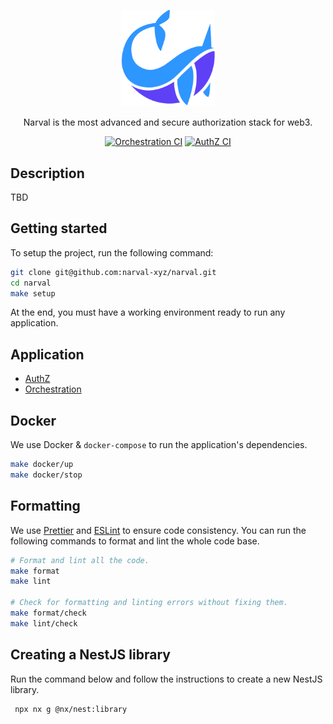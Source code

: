 <p align="center">
  <a href="https://www.narval.xyz/" target="blank"><img src="./resource/narval_logo.png" width="150" alt="Narval logo" /></a>
</p>
<p align="center">Narval is the most advanced and secure authorization stack for web3.</p>
<p align="center">
<a href="https://github.com/narval-xyz/narval/actions/workflows/orchestration_ci.yml" target="_blank"><img src="https://github.com/narval-xyz/narval/actions/workflows/orchestration_ci.yml/badge.svg?branch=main" alt="Orchestration CI" /></a>
<a href="https://github.com/narval-xyz/narval/actions/workflows/authz_ci.yml" target="_blank"><img src="https://github.com/narval-xyz/narval/actions/workflows/authz_ci.yml/badge.svg?branch=main" alt="AuthZ CI" /></a>
</p>

## Description

TBD

## Getting started

To setup the project, run the following command:

```bash
git clone git@github.com:narval-xyz/narval.git
cd narval
make setup
```

At the end, you must have a working environment ready to run any application.

## Application

- [AuthZ](./apps/authz/README.md)
- [Orchestration](./apps/orchestration/README.md)

## Docker

We use Docker & `docker-compose` to run the application's dependencies.

```bash
make docker/up
make docker/stop
```

## Formatting

We use [Prettier](https://prettier.io/) and [ESLint](https://eslint.org/) to
ensure code consistency. You can run the following commands to format and lint
the whole code base.

```bash
# Format and lint all the code.
make format
make lint

# Check for formatting and linting errors without fixing them.
make format/check
make lint/check
```

## Creating a NestJS library

Run the command below and follow the instructions to create a new NestJS library.

```bash
 npx nx g @nx/nest:library
```
